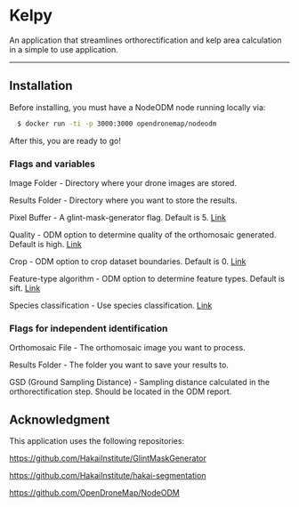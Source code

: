 # Kelpy
An application that streamlines orthorectification and kelp area calculation in a simple to use application.

---


## Installation

  Before installing, you must have a NodeODM node running locally via:

```sh
  $ docker run -ti -p 3000:3000 opendronemap/nodeodm
```
  After this, you are ready to go!
  

### Flags and variables

  Image Folder - Directory where your drone images are stored.

  Results Folder - Directory where you want to store the results.

  Pixel Buffer - A glint-mask-generator flag. Default is 5. [Link](https://github.com/HakaiInstitute/GlintMaskGenerator)

  Quality - ODM option to determine quality of the orthomosaic generated. Default is high. [Link](https://docs.opendronemap.org/arguments/pc-quality/)

  Crop - ODM option to crop dataset boundaries. Default is 0. [Link](https://docs.opendronemap.org/arguments/crop/)

  Feature-type algorithm - ODM option to determine feature types. Default is sift. [Link](https://docs.opendronemap.org/arguments/feature-type/)

  Species classification - Use species classification. [Link](https://hakai-segmentation.readthedocs.io/en/latest/lib.html#module-hakai_segmentation)


### Flags for independent identification

  Orthomosaic File - The orthomosaic image you want to process.

  Results Folder - The folder you want to save your results to.

  GSD (Ground Sampling Distance) - Sampling distance calculated in the orthorectification step. Should be located in the ODM report.



## Acknowledgment

  This application uses the following repositories:

  https://github.com/HakaiInstitute/GlintMaskGenerator

  https://github.com/HakaiInstitute/hakai-segmentation

  https://github.com/OpenDroneMap/NodeODM

